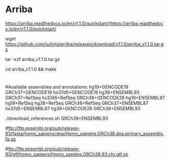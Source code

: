 # Arriba 

https://arriba.readthedocs.io/en/v1.1.0/quickstart/)https://arriba.readthedocs.io/en/v1.1.0/quickstart/

wget https://github.com/suhrig/arriba/releases/download/v1.1.0/arriba_v1.1.0.tar.gz

tar -xzf arriba_v1.1.0.tar.gz

cd arriba_v1.1.0 && make

#
#Available assemblies and annotations: hg19+GENCODE19 GRCh37+GENCODE19 hs37d5+GENCODE19 hg38+ENSEMBL93 GRCh37+RefSeq hs37d5+RefSeq GRCh38+GENCODE28 hg19+ENSEMBL87 hg19+RefSeq hg38+RefSeq GRCh38+RefSeq GRCh37+ENSEMBL87 hs37d5+ENSEMBL87 hg38+GENCODE28 GRCh38+ENSEMBL93

./download_references.sh GRCh38+ENSEMBL93 

#ftp://ftp.ensembl.org/pub/release-93/fasta/homo_sapiens/dna/Homo_sapiens.GRCh38.dna.primary_assembly.fa.gz

#ftp://ftp.ensembl.org/pub/release-93/gtf/homo_sapiens/Homo_sapiens.GRCh38.93.chr.gtf.gz

